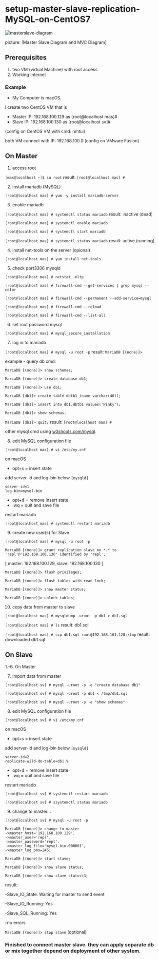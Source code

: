 # setup-master-slave-replication-MySQL-on-CentOS7


![masterslave-diagram](https://user-images.githubusercontent.com/78303835/200170582-e721e699-d753-465a-b55f-0a9a213d1c6b.jpg)

picture: [Master Slave Diagram and MVC Diagram]

## Prerequisites
1. two VM (virtual Machine) with root access
2. Working Internet

### Example
- My Computer is macOS.

I create two CentOS VM that is
- Master IP: 192.168.100.129 as [root@localhost mas]#
- Slave IP: 192.168.100.130 as [root@localhost sv]#

(config on CentOS VM with cmd: nmtui)

both VM connect with IP: 192.168.100.0 (config on VMware Fusion)


## On Master
1. access root

```[mas@localhost ~]$ su root``` result: ```[root@localhost mas] #```

2. install mariadb (MySQL)

```[root@localhost mas] # yum -y install mariadb-server```

3. enable mariadb

```[root@localhost mas] # systemctl status mariadb``` result: inactive (dead)

```[root@localhost mas] # systemctl enable mariadb```

```[root@localhost mas] # systemctl start mariadb```

```[root@localhost mas] # systemctl status mariadb``` result: active (running)

4. install net-tools on the server (opional)

```[root@localhost mas] # yum install net-tools```

5. check port3306 mysqld

```[root@localhost mas] # netstat -nltp```

```[root@localhost mas] # firewall-cmd --get-services | grep mysql --color```

```[root@localhost mas] # firewall-cmd --permanent --add-service=mysql```

```[root@localhost mas] # firewall-cmd --reload```

```[root@localhost mas] # firewall-cmd --list-all```

6. set root password mysql

```[root@localhost mas] # mysql_secure_installation```

7. log in to mariadb

```[root@localhost mas] # mysql -u root -p```
result: ```MariaDB [(none)]>```

example - query db cmd:

```MariaDB [(none)]> show schemas;```

```MariaDB [(none)]> create database db1;```

```MariaDB [(none)]> use db1;```

```MariaDB [db1]> create table dbtb1 (name varchar(40));```

```MariaDB [db1]> insert into db1.dbtb1 values('Pinky');```

```MariaDB [db1]> show schemas;```

```MariaDB [db1]> quit;``` result: ```[root@localhost mas] #```

other mysql cmd using [w3shools.com/mysql](https://www.w3schools.com/mysql/default.asp).

8. edit MySQL configuration file

```[root@localhost mas] # vi /etc/my.cnf```

on macOS
- opt+s = insert state

add server-id and log-bin below ```[mysqld]```
```
server-id=1
log-bin=mysql-bin
```

- opt+d = remove insert state
- :wq = quit and save file

restart mariadb

```[root@localhost mas] # systemctl restart mariadb```

9. create new user(s) for Slave

```[root@localhost mas] # mysql -u root -p```

```MariaDB [(none)]> grant replication slave on *.* to 'repl'@'192.168.100.130' identified by 'repl';```

[ master: 192.168.100.129,
slave: 192.168.100.130 ]

```MariaDB [(none)]> flush privileges;```

```MariaDB [(none)]> flush tables with read lock;```

```MariaDB [(none)]> show master status;```

```MariaDB [(none)]> unlock tables;```

10. copy data from master to slave

```[root@localhost mas] # mysqldump -uroot -p db1 > db1.sql```

```[root@localhost mas] # ls``` result: db1.sql

```[root@localhost mas] # scp db1.sql root@192.168.101.128:/tmp``` result: downloaded db1.sql


## On Slave
1.-6. On Master

7. import data from master

```[root@localhost sv] # mysql -uroot -p -e "create database db1"```

```[root@localhost sv] # mysql -uroot -p db1 < /tmp/db1.sql```

```[root@localhost sv] # mysql -uroot -p -e "show schemas"```

8. edit MySQL configuration file

```[root@localhost sv] # vi /etc/my.cnf```

on macOS
- opt+s = insert state

add server-id and log-bin below ```[mysqld]```
```
server-id=2
replicate-wild-do-table=db1.%
```

- opt+d = remove insert state
- :wq = quit and save file

restart mariadb

```[root@localhost sv] # systemctl restart mariadb```

```[root@localhost sv] # ssystemctl status mariadb```

9. change to master...

```[root@localhost sv] # mysql -u root -p```

```
MariaDB [(none)]> change to master
->master_host='192.168.100.129',
->master_user='repl',
->master_password='repl'.
->master_log_file='mysql-bin.000001',
->master_log_pos=245;
```

```MariaDB [(none)]> start slave;```

```MariaDB [(none)]> show slave status;```

```MariaDB [(none)]> show slave status\G;```

result:

-Slave_IO_State: Waiting for master to send event

-Slave_IO_Running: Yes

-Slave_SQL_Running: Yes

-no errors

```MariaDB [(none)]> stop slave``` (optional)



### Finished to connect master slave. they can apply separate db or mix together depend on deployment of other system.
